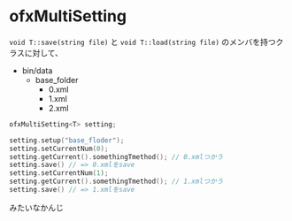 # ofxMultiSetting

`void T::save(string file)` と `void T::load(string file)` のメンバを持つクラスに対して、

- bin/data
  - base_folder
    - 0.xml
    - 1.xml
    - 2.xml

```ofApp.h
ofxMultiSetting<T> setting;
```

```ofApp.cpp
setting.setup("base_floder");
setting.setCurrentNum(0);
setting.getCurrent().somethingTmethod(); // 0.xmlつかう
setting.save() // => 0.xmlをsave
setting.setCurrentNum(1);
setting.getCurrent().somethingTmethod(); // 1.xmlつかう
setting.save() // => 1.xmlをsave

```

みたいなかんじ
